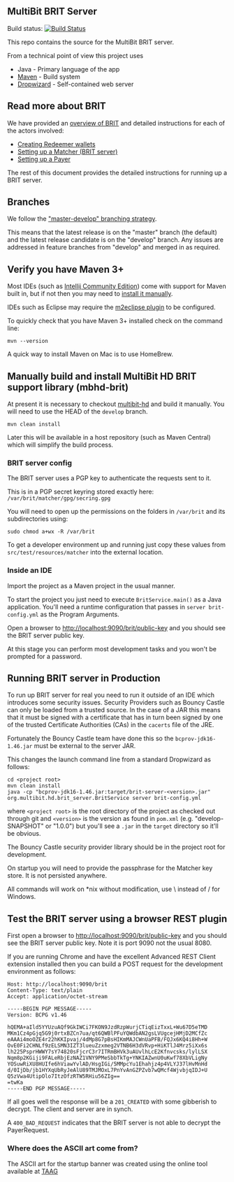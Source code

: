 ## MultiBit BRIT Server

Build status: [![Build Status](https://travis-ci.org/bitcoin-solutions/brit-server.png?branch=develop)](https://travis-ci.org/bitcoin-solutions/brit-server)

This repo contains the source for the MultiBit BRIT server.

From a technical point of view this project uses

* Java - Primary language of the app
* [Maven](http://maven.apache.org/) - Build system
* [Dropwizard](http://dropwizard.io) - Self-contained web server

## Read more about BRIT

We have provided an [overview of BRIT](src/main/doc/Overview-of-BRIT.md) and detailed instructions for each of
the actors involved:

* [Creating Redeemer wallets](src/main/doc/Redeemer-1-Creating-Bitcoin-wallets.md)
* [Setting up a Matcher (BRIT server)](src/main/doc/Matcher-1-Setting-up.md)
* [Setting up a Payer](src/main/doc/Payer-1-Setting-up.md)

The rest of this document provides the detailed instructions for running up a BRIT server.

## Branches

We follow the ["master-develop" branching strategy](http://nvie.com/posts/a-successful-git-branching-model/).

This means that the latest release is on the "master" branch (the default) and the latest release candidate is on the "develop" branch.
Any issues are addressed in feature branches from "develop" and merged in as required.

## Verify you have Maven 3+

Most IDEs (such as [Intellij Community Edition](http://www.jetbrains.com/idea/download/)) come with support for Maven built in,
but if not then you may need to [install it manually](http://maven.apache.org/download.cgi).

IDEs such as Eclipse may require the [m2eclipse plugin](http://www.sonatype.org/m2eclipse) to be configured.

To quickly check that you have Maven 3+ installed check on the command line:

    mvn --version

A quick way to install Maven on Mac is to use HomeBrew.

## Manually build and install MultiBit HD BRIT support library (mbhd-brit)

At present it is necessary to checkout [multibit-hd](https://github.com/bitcoin-solutions/multibit-hd/) and
build it manually. You will need to use the HEAD of the `develop` branch.

    mvn clean install

Later this will be available in a host repository (such as Maven Central) which will simplify the build process.

### BRIT server config

The BRIT server uses a PGP key to authenticate the requests sent to it.

This is in a PGP secret keyring stored exactly here: `/var/brit/matcher/gpg/secring.gpg`

You will need to open up the permissions on the folders in `/var/brit` and its subdirectories using:

    sudo chmod a+wx -R /var/brit

To get a developer environment up and running just copy these values from `src/test/resources/matcher` into the
external location.

### Inside an IDE

Import the project as a Maven project in the usual manner.

To start the project you just need to execute `BritService.main()` as a Java application. You'll need a runtime configuration
that passes in `server brit-config.yml` as the Program Arguments.

Open a browser to [http://localhost:9090/brit/public-key](http://localhost:9090/brit/public-key) and you should see the BRIT server
public key.

At this stage you can perform most development tasks and you won't be prompted for a password.

## Running BRIT server in Production

To run up BRIT server for real you need to run it outside of an IDE which introduces some security issues. Security Providers such
as Bouncy Castle can only be loaded from a trusted source. In the case of a JAR this means that it must be signed with a certificate
that has in turn been signed by one of the trusted Certificate Authorities (CAs) in the `cacerts` file of the JRE.

Fortunately the Bouncy Castle team have done this so the `bcprov-jdk16-1.46.jar` must be external to the server JAR.

This changes the  launch command line from a standard Dropwizard as follows:

    cd <project root>
    mvn clean install
    java -cp "bcprov-jdk16-1.46.jar:target/brit-server-<version>.jar" org.multibit.hd.brit_server.BritService server brit-config.yml

where `<project root>` is the root directory of the project as checked out through git and `<version>` is the version
as found in `pom.xml` (e.g. "develop-SNAPSHOT" or "1.0.0") but you'll see a `.jar` in the `target` directory so it'll be obvious.

The Bouncy Castle security provider library should be in the project root for development.

On startup you will need to provide the passphrase for the Matcher key store. It is not persisted anywhere.

All commands will work on *nix without modification, use \ instead of / for Windows.

## Test the BRIT server using a browser REST plugin

First open a browser to [http://localhost:9090/brit/public-key](http://localhost:9090/brit/public-key) and you should see the BRIT server
public key. Note it is port 9090 not the usual 8080.

If you are running Chrome and have the excellent Advanced REST Client extension installed then you can build a POST request for the
development environment as follows:

    Host: http://localhost:9090/brit
    Content-Type: text/plain
    Accept: application/octet-stream

    -----BEGIN PGP MESSAGE-----
    Version: BCPG v1.46

    hQEMA+aIld5YYUzuAQf9GkIWCi7FKON9JzdRzpWurjCTiqEizTxxL+Wu67D5eTMD
    MKm1Cz4pGjq5G9j0rtxBZCn7ua/qt6QWBlPFuYQWdbAN2gsLVUgcejHMjD2MCfZc
    eAAAi4moOZE4r22hKKIpvaj/4dMp8G7pBsHIKmMAJCWnUaPFB/FQJx6KQ4i8Hh+W
    OvE0Fi2CHNLf9zELSMN3IZT3lueuZzxmeg2VTNB6H3dVRvp+HiKTlJ4Mrz5iXx6s
    lh225PsprHWWY7sY74820sFjcrC3r7ITRmBHVk3uAUvlhLcE2Kfnvcsks/lylLSX
    Nqm8p2KGiji9FALeRbjEzNAZ1VNY9PMeSbbTkTg+YNKIAZwnU0uKwf78XbVLigNy
    YOSuwRiXU8HUIfe6hViawYvlAD/HsgIGi/5MMpcYu1Ehahjz4p4VLYJ37lHvMnHd
    d/0IjDb/jb1HYXqUbRyJeAlU89TMJMOxL7PnYvAnGZPZvb7wQMcf4WjvbjqIDJ+U
    Q5zVwa4UtipOlo7ItzOfzRTW5RHiu56ZIg==
    =twKa
    -----END PGP MESSAGE-----

If all goes well the response will be a `201_CREATED` with some gibberish to decrypt. The client and server are in synch.

A `400_BAD_REQUEST` indicates that the BRIT server is not able to decrypt the PayerRequest.

### Where does the ASCII art come from?

The ASCII art for the startup banner was created using the online tool available at
[TAAG](http://patorjk.com/software/taag/#p=display&f=Slant&t=BRIT%20Server)
